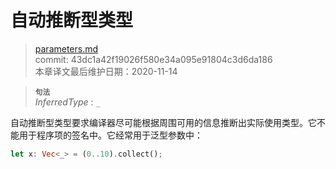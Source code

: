 # 自动推断型类型

>[parameters.md](https://github.com/rust-lang/reference/blob/master/src/types/parameters.md)\
>commit: 43dc1a42f19026f580e34a095e91804c3d6da186 \
>本章译文最后维护日期：2020-11-14

> **<sup>句法</sup>**\
> _InferredType_ : `_`

自动推断型类型要求编译器尽可能根据周围可用的信息推断出实际使用类型。它不能用于程序项的签名中。它经常用于泛型参数中：

```rust
let x: Vec<_> = (0..10).collect();
```

<!--
  这里还有什么要说的？
  我所知道的唯一文档是https://rustc-dev-guide.rust-lang.org/type-inference.html
  有关类型推断应该需要进一步的广泛讨论。
-->

<!-- 2020-11-12-->
<!-- checked -->
